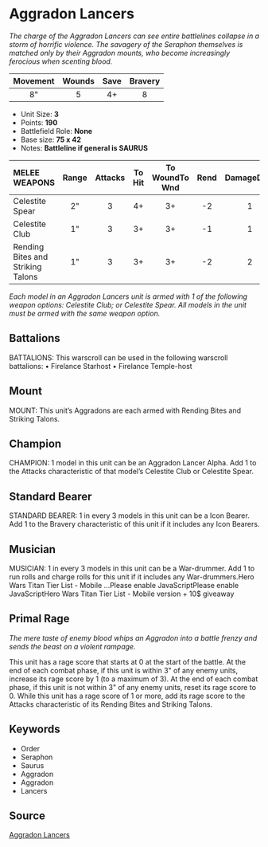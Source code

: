 # Aggradon Lancers

_The charge of the Aggradon Lancers can see entire battlelines collapse in a storm of horrific violence. The savagery of the Seraphon themselves is matched only by their Aggradon mounts, who become increasingly ferocious when scenting blood._


| Movement | Wounds | Save | Bravery |
|:--------:|:------:|:----:|:-------:|
| 8" | 5 | 4+ | 8 |

* Unit Size: **3**
* Points: **190**
* Battlefield Role: **None**
* Base size: **75 x 42**
* Notes: **Battleline if general is SAURUS**

| MELEE WEAPONS | Range | Attacks | To Hit | To WoundTo Wnd | Rend | DamageDmg |
|:---|:--:|:--:|:--:|:--:|:--:|:--:|
| Celestite Spear | 2" | 3 | 4+ | 3+ | -2 | 1 |
| Celestite Club | 1" | 3 | 3+ | 3+ | -1 | 1 |
| Rending Bites and Striking Talons | 1" | 3 | 3+ | 3+ | -2 | 2 |


_Each model in an Aggradon Lancers unit is armed with 1 of the following weapon options: Celestite Club; or Celestite Spear. All models in the unit must be armed with the same weapon option._

## Battalions

BATTALIONS: This warscroll can be used in the following warscroll battalions: • Firelance Starhost • Firelance Temple-host

## Mount

MOUNT: This unit’s Aggradons are each armed with Rending Bites and Striking Talons.

## Champion

CHAMPION: 1 model in this unit can be an Aggradon Lancer Alpha. Add 1 to the Attacks characteristic of that model’s Celestite Club or Celestite Spear.

## Standard Bearer

STANDARD BEARER: 1 in every 3 models in this unit can be a Icon Bearer. Add 1 to the Bravery characteristic of this unit if it includes any Icon Bearers.

## Musician

MUSICIAN: 1 in every 3 models in this unit can be a War-drummer. Add 1 to run rolls and charge rolls for this unit if it includes any War-drummers.Hero Wars Titan Tier List - Mobile ...Please enable JavaScriptPlease enable JavaScriptHero Wars Titan Tier List - Mobile version + 10$ giveaway

## Primal Rage

_The mere taste of enemy blood whips an Aggradon into a battle frenzy and sends the beast on a violent rampage._

This unit has a rage score that starts at 0 at the start of the battle. At the end of each combat phase, if this unit is within 3" of any enemy units, increase its rage score by 1 (to a maximum of 3). At the end of each combat phase, if this unit is not within 3" of any enemy units, reset its rage score to 0. While this unit has a rage score of 1 or more, add its rage score to the Attacks characteristic of its Rending Bites and Striking Talons.

## Keywords

* Order
* Seraphon
* Saurus
* Aggradon
* Aggradon
* Lancers


## Source

[Aggradon Lancers](https://wahapedia.ru/aos3/factions/seraphon/Aggradon-Lancers)
